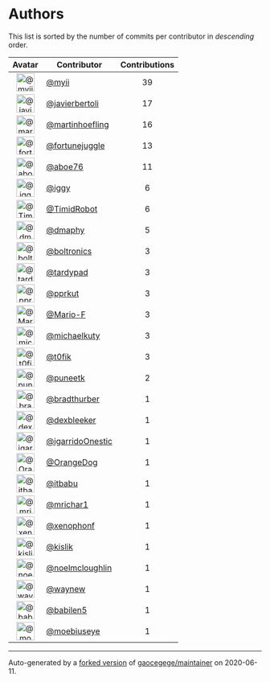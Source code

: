 # Authors

This list is sorted by the number of commits per contributor in _descending_ order.

Avatar|Contributor|Contributions
:-:|---|:-:
<img class='float-left rounded-1' src='https://avatars2.githubusercontent.com/u/10231489?v=4' width='36' height='36' alt='@myii'>|[@myii](https://github.com/myii)|39
<img class='float-left rounded-1' src='https://avatars2.githubusercontent.com/u/242396?v=4' width='36' height='36' alt='@javierbertoli'>|[@javierbertoli](https://github.com/javierbertoli)|17
<img class='float-left rounded-1' src='https://avatars0.githubusercontent.com/u/1011603?v=4' width='36' height='36' alt='@martinhoefling'>|[@martinhoefling](https://github.com/martinhoefling)|16
<img class='float-left rounded-1' src='https://avatars0.githubusercontent.com/u/8399114?v=4' width='36' height='36' alt='@fortunejuggle'>|[@fortunejuggle](https://github.com/fortunejuggle)|13
<img class='float-left rounded-1' src='https://avatars0.githubusercontent.com/u/1800660?v=4' width='36' height='36' alt='@aboe76'>|[@aboe76](https://github.com/aboe76)|11
<img class='float-left rounded-1' src='https://avatars1.githubusercontent.com/u/20441?v=4' width='36' height='36' alt='@iggy'>|[@iggy](https://github.com/iggy)|6
<img class='float-left rounded-1' src='https://avatars3.githubusercontent.com/u/691322?v=4' width='36' height='36' alt='@TimidRobot'>|[@TimidRobot](https://github.com/TimidRobot)|6
<img class='float-left rounded-1' src='https://avatars1.githubusercontent.com/u/195714?v=4' width='36' height='36' alt='@dmaphy'>|[@dmaphy](https://github.com/dmaphy)|5
<img class='float-left rounded-1' src='https://avatars0.githubusercontent.com/u/250531?v=4' width='36' height='36' alt='@boltronics'>|[@boltronics](https://github.com/boltronics)|3
<img class='float-left rounded-1' src='https://avatars3.githubusercontent.com/u/6368493?v=4' width='36' height='36' alt='@tardypad'>|[@tardypad](https://github.com/tardypad)|3
<img class='float-left rounded-1' src='https://avatars2.githubusercontent.com/u/56635?v=4' width='36' height='36' alt='@pprkut'>|[@pprkut](https://github.com/pprkut)|3
<img class='float-left rounded-1' src='https://avatars3.githubusercontent.com/u/16899663?v=4' width='36' height='36' alt='@Mario-F'>|[@Mario-F](https://github.com/Mario-F)|3
<img class='float-left rounded-1' src='https://avatars1.githubusercontent.com/u/3372169?v=4' width='36' height='36' alt='@michaelkuty'>|[@michaelkuty](https://github.com/michaelkuty)|3
<img class='float-left rounded-1' src='https://avatars0.githubusercontent.com/u/2995329?v=4' width='36' height='36' alt='@t0fik'>|[@t0fik](https://github.com/t0fik)|3
<img class='float-left rounded-1' src='https://avatars1.githubusercontent.com/u/528061?v=4' width='36' height='36' alt='@puneetk'>|[@puneetk](https://github.com/puneetk)|2
<img class='float-left rounded-1' src='https://avatars2.githubusercontent.com/u/3045456?v=4' width='36' height='36' alt='@bradthurber'>|[@bradthurber](https://github.com/bradthurber)|1
<img class='float-left rounded-1' src='https://avatars1.githubusercontent.com/u/12513495?v=4' width='36' height='36' alt='@dexbleeker'>|[@dexbleeker](https://github.com/dexbleeker)|1
<img class='float-left rounded-1' src='https://avatars1.githubusercontent.com/u/38553298?v=4' width='36' height='36' alt='@igarridoOnestic'>|[@igarridoOnestic](https://github.com/igarridoOnestic)|1
<img class='float-left rounded-1' src='https://avatars2.githubusercontent.com/u/675056?v=4' width='36' height='36' alt='@OrangeDog'>|[@OrangeDog](https://github.com/OrangeDog)|1
<img class='float-left rounded-1' src='https://avatars1.githubusercontent.com/u/650691?v=4' width='36' height='36' alt='@itbabu'>|[@itbabu](https://github.com/itbabu)|1
<img class='float-left rounded-1' src='https://avatars0.githubusercontent.com/u/478653?v=4' width='36' height='36' alt='@mrichar1'>|[@mrichar1](https://github.com/mrichar1)|1
<img class='float-left rounded-1' src='https://avatars0.githubusercontent.com/u/7139195?v=4' width='36' height='36' alt='@xenophonf'>|[@xenophonf](https://github.com/xenophonf)|1
<img class='float-left rounded-1' src='https://avatars2.githubusercontent.com/u/11527999?v=4' width='36' height='36' alt='@kislik'>|[@kislik](https://github.com/kislik)|1
<img class='float-left rounded-1' src='https://avatars1.githubusercontent.com/u/13322818?v=4' width='36' height='36' alt='@noelmcloughlin'>|[@noelmcloughlin](https://github.com/noelmcloughlin)|1
<img class='float-left rounded-1' src='https://avatars3.githubusercontent.com/u/189750?v=4' width='36' height='36' alt='@waynew'>|[@waynew](https://github.com/waynew)|1
<img class='float-left rounded-1' src='https://avatars1.githubusercontent.com/u/117961?v=4' width='36' height='36' alt='@babilen5'>|[@babilen5](https://github.com/babilen5)|1
<img class='float-left rounded-1' src='https://avatars3.githubusercontent.com/u/746812?v=4' width='36' height='36' alt='@moebiuseye'>|[@moebiuseye](https://github.com/moebiuseye)|1

---

Auto-generated by a [forked version](https://github.com/myii/maintainer) of [gaocegege/maintainer](https://github.com/gaocegege/maintainer) on 2020-06-11.
